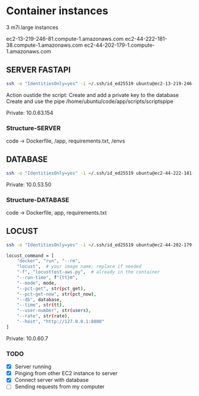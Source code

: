 # Container instances

3 m7i.large instances

ec2-13-219-246-81.compute-1.amazonaws.com
ec2-44-222-181-38.compute-1.amazonaws.com
ec2-44-202-179-1.compute-1.amazonaws.com

## SERVER FASTAPI

```bash
ssh -o "IdentitiesOnly=yes" -i ~/.ssh/id_ed25519 ubuntu@ec2-13-219-246-81.compute-1.amazonaws.com
```

Action oustide the script:
Create and add a private key to the database
Create and use the pipe /home/ubuntu/code/app/scripts/scriptspipe

Private: 10.0.63.154

### Structure-SERVER

code -> Dockerfile, /app, requirements.txt, /envs

## DATABASE

```bash
ssh -o "IdentitiesOnly=yes" -i ~/.ssh/id_ed25519 ubuntu@ec2-44-222-181-38.compute-1.amazonaws.com
```

Private: 10.0.53.50

### Structure-DATABASE

code -> Dockerfile, app, requirements.txt

## LOCUST

```bash
ssh -o "IdentitiesOnly=yes" -i ~/.ssh/id_ed25519 ubuntu@ec2-44-202-179-1.compute-1.amazonaws.com

locust_command = [
    "docker", "run", "--rm",
    "locust",  # your image name; replace if needed
    "-f", "locusttest-aws.py",  # already in the container
    "--run-time", f"{tt}m",
    "--mode", mode,
    "--pct-get", str(pct_get),
    "--pct-get-now", str(pct_now),
    "--db", database,
    "--time", str(tt),
    "--user-number", str(users),
    "--rate", str(rate),
    "--host", "http://127.0.0.1:8000"
]
```

Private: 10.0.60.7

### TODO

- [x] Server running
- [x] Pinging from other EC2 instance to server
- [x] Connect server with database
- [ ] Sending requests from my computer
